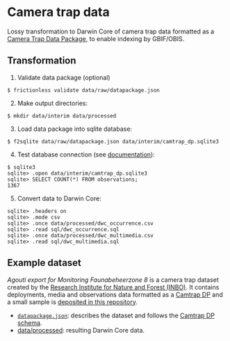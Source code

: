 # Camera trap data

Lossy transformation to Darwin Core of camera trap data formatted as a [Camera Trap Data Package](https://gitlab.com/oscf/camtrap-dp), to enable indexing by GBIF/OBIS.




## Transformation

1. Validate data package (optional)

```
$ frictionless validate data/raw/datapackage.json
```

2. Make output directories:

```
$ mkdir data/interim data/processed
```

3. Load data package into sqlite database:

```
$ f2sqlite data/raw/datapackage.json data/interim/camtrap_dp.sqlite3
```

4. Test database connection (see [documentation](https://sqlite.org/cli.html)):

```
$ sqlite3
sqlite> .open data/interim/camtrap_dp.sqlite3
sqlite> SELECT COUNT(*) FROM observations;
1367
```

5. Convert data to Darwin Core:

```
sqlite> .headers on
sqlite> .mode csv
sqlite> .once data/processed/dwc_occurrence.csv
sqlite> .read sql/dwc_occurrence.sql
sqlite> .once data/processed/dwc_multimedia.csv
sqlite> .read sql/dwc_multimedia.sql
```

## Example dataset

_Agouti export for Monitoring Faunabeheerzone 8_ is a camera trap dataset created by the [Research Institute for Nature and Forest (INBO)](https://www.inbo.be/en). It contains deployments, media and observations data formatted as a [Camtrap DP](https://gitlab.com/oscf/camtrap-dp) and a small sample is [deposited in this repository](data/raw).

- [`datapackage.json`](data/raw/datapackage.json): describes the dataset and follows the [Camtrap DP schema](https://gitlab.com/oscf/camtrap-package-schemas/-/blob/master/camtrap-package-profile.json).
- [data/processed](data/processed): resulting Darwin Core data.

